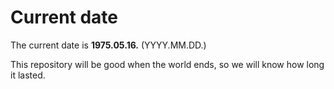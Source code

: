 # Current date

The current date is **1975.05.16.** (YYYY.MM.DD.)

This repository will be good when the world ends, so we will know how long it lasted.